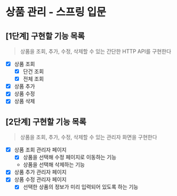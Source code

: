 # 상품 관리 - 스프링 입문

## [1단계] 구현할 기능 목록
> 상품을 조회, 추가, 수정, 삭제할 수 있는 간단한 HTTP API를 구현한다

- [x] 상품 조회
  - [x] 단건 조회
  - [x] 전체 조회
- [x] 상품 추가
- [x] 상품 수정
- [x] 상품 삭제

## [2단계] 구현할 기능 목록
> 상품을 조회, 추가, 수정, 삭제할 수 있는 관리자 화면을 구현한다

- [x] 상품 조회 관리자 페이지
  - [x] 상품을 선택해 수정 페이지로 이동하는 기능
  - 상품을 선택해 삭제하는 기능
- [x] 상품 추가 관리자 페이지
- [x] 상품 수정 관리자 페이지
  - [x] 선택한 상품의 정보가 미리 입력되어 있도록 하는 기능
